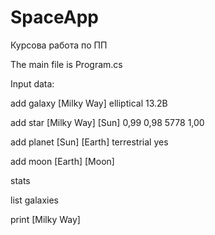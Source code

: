 # SpaceApp

Курсова работа по ПП

The main file is Program.cs

Input data:

add galaxy [Milky Way] elliptical 13.2B

add star [Milky Way] [Sun] 0,99 0,98 5778 1,00

add planet [Sun] [Earth] terrestrial yes

add moon [Earth] [Moon]

stats

list galaxies

print [Milky Way]
